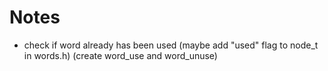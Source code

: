 # Notes
- check if word already has been used
  (maybe add "used" flag to node_t in words.h)
  (create word_use and word_unuse)
